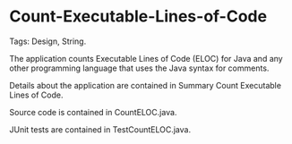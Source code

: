 # Count-Executable-Lines-of-Code
Tags: Design, String.

The application counts Executable Lines of Code (ELOC) for Java and any other programming language that uses the Java syntax for comments.

Details about the application are contained in Summary Count Executable Lines of Code.

Source code is contained in CountELOC.java.

JUnit tests are contained in TestCountELOC.java.
